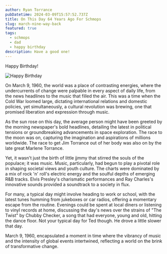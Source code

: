 ```yaml
---
author: Ryan Torrance
pubDatetime: 2024-03-09T15:57:52.737Z
title: On This Day 64 Years Ago For Schmops
slug: march-nine-way-back
featured: true
tags:
  - schmops
  - dad
  - happy birthday
description: Have a good one!
---
```


Happy Birthday!

![Happy Birthday](@assets/images/HappyBirthdaySmall.jpg)

On March 9, 1960, the world was a place of contrasting energies, where the undercurrents of change were palpable in every aspect of daily life, from the news headlines to the music that filled the air. This was a time when the Cold War loomed large, dictating international relations and domestic policies, yet simultaneously, a cultural revolution was brewing, one that promised liberation and expression through music.

As the sun rose on this day, the average person might have been greeted by the morning newspaper's bold headlines, detailing the latest in political tensions or groundbreaking advancements in space exploration. The race to the moon was on, capturing the imagination and aspirations of millions worldwide. The race to get Jim Torrance out of her body was also on by the late great Marlene Torrance.

Yet, it wasn't just the birth of little jjmmy that stirred the souls of the populace; it was music. Music, particularly, had begun to play a pivotal role in shaping societal views and youth culture. The charts were dominated by a mix of rock 'n' roll's electric energy and the soulful depths of emerging R&B tracks. Elvis Presley's charismatic performances and Ray Charles's innovative sounds provided a soundtrack to a society in flux.

For many, a typical day might involve heading to work or school, with the latest tunes humming from jukeboxes or car radios, offering a momentary escape from the routine. Evenings could be spent at local diners or listening to vinyl records at home, discussing the day's news over the strains of "The Twist" by Chubby Checker, a song that had everyone, young and old, hitting the dance floor. Not your typical day for Ted though. He drove a little slower that day.

March 9, 1960, encapsulated a moment in time where the vibrancy of music and the intensity of global events intertwined, reflecting a world on the brink of transformative change.
